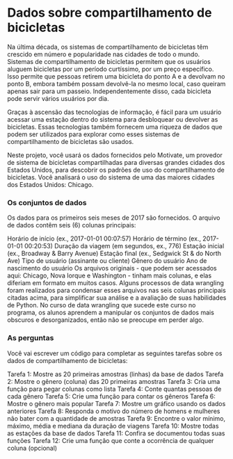 # Dados sobre compartilhamento de bicicletas

Na última década, os sistemas de compartilhamento de bicicletas têm crescido em número e popularidade nas cidades de todo o mundo. Sistemas de compartilhamento de bicicletas permitem que os usuários aluguem bicicletas por um período curtíssimo, por um preço específico. Isso permite que pessoas retirem uma bicicleta do ponto A e a devolvam no ponto B, embora também possam devolvê-la no mesmo local, caso queiram apenas sair para um passeio. Independentemente disso, cada bicicleta pode servir vários usuários por dia.

Graças à ascensão das tecnologias de informação, é fácil para um usuário acessar uma estação dentro do sistema para desbloquear ou devolver as bicicletas. Essas tecnologias também fornecem uma riqueza de dados que podem ser utilizados para explorar como esses sistemas de compartilhamento de bicicletas são usados.

Neste projeto, você usará os dados fornecidos pelo Motivate, um provedor de sistema de bicicletas compartilhadas para diversas grandes cidades dos Estados Unidos, para descobrir os padrões de uso do compartilhamento de bicicletas. Você analisará o uso do sistema de uma das maiores cidades dos Estados Unidos: Chicago.

### Os conjuntos de dados
Os dados para os primeiros seis meses de 2017 são fornecidos. O arquivo de dados contêm seis (6) colunas principais:

Horário de início (ex., 2017-01-01 00:07:57)
Horário de término (ex., 2017-01-01 00:20:53)
Duração da viagem (em segundos, ex., 776)
Estação inicial (ex., Broadway & Barry Avenue)
Estação final (ex., Sedgwick St & do North Ave)
Tipo de usuário (assinante ou cliente)
Gênero do usuário
Ano de nascimento do usuário
Os arquivos originais - que podem ser acessados aqui: Chicago, Nova Iorque e Washington - tinham mais colunas, e elas diferiam em formato em muitos casos. Alguns processos de data wrangling foram realizados para condensar esses arquivos nas seis colunas principais citadas acima, para simplificar sua análise e a avaliação de suas habilidades de Python. No curso de data wrangling que sucede este curso no programa, os alunos aprendem a manipular os conjuntos de dados mais obscuros e desorganizados, então não se preocupe em perder algo.

### As perguntas
Você vai escrever um código para completar as seguintes tarefas sobre os dados de compartilhamento de bicicletas:

Tarefa 1: Mostre as 20 primeiras amostras (linhas) da base de dados
Tarefa 2: Mostre o gênero (coluna) das 20 primeiras amostras
Tarefa 3: Cria uma função para pegar colunas como lista
Tarefa 4: Conte quantas pessoas de cada gênero
Tarefa 5: Crie uma função para contar os gêneros
Tarefa 6: Mostre o gênero mais popular
Tarefa 7: Mostre um gráfico usando os dados anteriores
Tarefa 8: Responda o motivo do número de homens e mulheres não bater com a quantidade de amostras
Tarefa 9: Encontre o valor mínimo, máximo, média e mediana da duração de viagens
Tarefa 10: Mostre todas as estações da base de dados
Tarefa 11: Confira se documentou todas suas funções
Tarefa 12: Crie uma função que conte a ocorrência de qualquer coluna (opcional)
